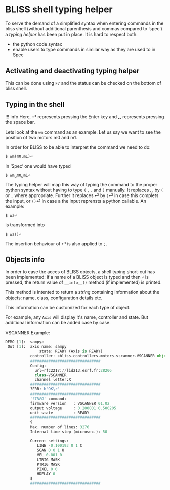 # BLISS shell typing helper

To serve the demand of a simplified syntax when entering commands in the bliss
shell (without additional parenthesis and commas compared to ‘spec’) a *typing
helper* has been put in place. It is hard to respect both:

* the python code syntax
* enable users to type commands in similar way as they are used to in Spec

## Activating and deactivating typing helper

This can be done using `F7` and the status can be checked on the bottom of bliss shell.

## Typing in the shell

!!! info
    Here, ⏎ represents pressing the Enter key and ␣ represents pressing the
    space bar.

Lets look at the `wm` command as an example.
Let us say we want to see the position of two motors m0 and m1.

In order for BLISS to be able to interpret the command we need to do:

```
$ wm(m0,m1)⏎
```

In ‘Spec’ one would have typed
```
$ wm␣m0␣m1⏎
```

The typing helper will map this way of typing the command to the proper python
syntax without having to type `(` , `,` and `)` manually. It replaces ␣ by `(`
or `,` where appropriate. Further it replaces ⏎ by `)`⏎ in case this complets
the input, or `()`⏎ in case a the input reprensts a python callable.
An example:

```
$ wa⏎
```

is transformed into
```
$ wa()⏎
```

The insertion behaviour of ⏎ is also applied to `;`.

## Objects info

In order to ease the acces of BLISS objects, a shell typing short-cut has been
implemented: if a name of a BLISS object is typed and then `⏎` is pressed, the return
value of `__info__()` method (if implemented) is printed.

This method is intented to return a *string* containing information about the
objects: name, class, configuration details etc.

This information can be customized for each type of object.

For example, any `Axis` will display it's name, controller and state. But
additional information can be added case by case.

VSCANNER Example:

```python
DEMO [1]:  sampy⏎
 Out [1]:  axis name: sampy
               state: READY (Axis is READY)
           controller: <bliss.controllers.motors.vscanner.VSCANNER object at 0x7fe0bf0c2fd0>
           ###############################
           Config:
             url=rfc2217://lid213.esrf.fr:28206
             class=VSCANNER
             channel letter:X
           ###############################
           ?ERR: b'OK\r'
           ###############################
           '?INFO' command:
           firmware version   : VSCANNER 01.02
           output voltage     : 0.200001 0.500205
           unit state         : READY
           ###############################
           $
           Max. number of lines: 3276
           Internal time step (microsec.): 50

           Current settings:
              LINE -0.100193 0 1 C
              SCAN 0 0 1 U
              VEL 0.001 0
              LTRIG MASK
              PTRIG MASK
              PIXEL 0 0
              HDELAY 0
           $
           ###############################
```

